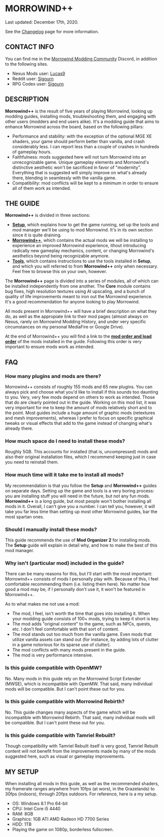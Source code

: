 # MORROWIND++

Last updated: December 17th, 2020. 

See the [Changelog](https://github.com/Sigourn/morrowind-improved/blob/master/changelog.md#morrowind-changelog) page for more information.

## CONTACT INFO

You can find me in the [Morrowind Modding Community](https://discord.me/mwmods) Discord, in addition to the following sites.

- Nexus Mods user: [Lucas9](https://www.nexusmods.com/morrowind/users/14600469)
- Reddit user: [Sigourn](https://www.reddit.com/user/Sigourn)
- RPG Codex user: [Sigourn](https://rpgcodex.net/forums/index.php?members/sigourn.21476/)

## DESCRIPTION

**Morrowind++** is the result of five years of playing Morrowind, looking up modding guides, installing mods, troubleshooting them, and engaging with other users (modders and end users alike). It's a modding guide that aims to enhance Morrowind across the board, based on the following pillars:

- Performance and stability: with the exception of the optional MGE XE shaders, your game should perform better than vanilla, and crash considerably less. I can report less than a couple of crashes in hundreds of gameplay hours.
- Faithfulness: mods suggested here will not turn Morrowind into an unrecognizable game. Unique gameplay elements and Morrowind's distinctive aesthetic won't be sacrificed in favor of "modernity". Everything that is suggested will simply improve on what's already there, blending in seamlessly with the vanilla game.
- Compatibility: mod conflicts will be kept to a minimum in order to ensure all of them work as intended.

## THE GUIDE

**Morrowind++** is divided in three sections:

- [**Setup**](https://github.com/Sigourn/morrowind-improved/blob/master/setup.md#setup), which explains how to get the game running, set up the tools and mod manager we'll be using to mod Morrowind. It's in its own section since it is quite draining.
- [**Morrowind++**](https://github.com/Sigourn/morrowind-improved/blob/master/mw++.md#morrowind), which contains the actual mods we will be installing to experience an improved Morrowind experience, ithout introducing radically new gameplay mechanics, content, or changing Morrowind's aesthetics beyond being recognizable anymore.
- [**Tools**](https://github.com/Sigourn/morrowind-improved/blob/master/mwtools.md#tools), which contains instructions to use the tools installed in **Setup**, and which you will referred to from **Morrowind++** only when necessary. Feel free to browse this on your own, however.

The **Morrowind++** page is divided into a series of modules, all of which can be installed independently from one another. The **Core** module contains bug fixes, high resolution textures using AI upscaling, and a bunch of quality of life improvements meant to iron out the Morrowind experience. It's a good recommendation for anyone looking to play Morrowind.

All mods present in Morrowind++ will have a brief description on what they do, as well as the appropiate link to their mod pages (almost always on Nexus, rarely on Morrowind Modding History, and under very specific circumstances on my personal MediaFire or Google Drive).

At the end of Morrowind++ you will find a link to the [**mod order and load order**](https://github.com/Sigourn/morrowind-improved/blob/master/mw++order.md#morrowind) of the mods installed in the guide. Following this order is very important to ensure mods work as intended.

## FAQ

### How many plugins and mods are there?

Morrowind++ consists of roughly 155 mods and 65 new plugins. You can always pick and choose what you'd like to install if this sounds too daunting to you. Very, very few mods depend on others to work as intended. Those that do are clearly pointed out in the guide. Working on this mod list, it was very important for me to keep the amount of mods relatively short and to the point. Most guides include a *huge* amount of graphic mods (retextures and mesh improvements), whereas I prefer to focus on specific graphical tweaks or visual effects that add to the game instead of changing what's already there.

### How much space do I need to install these mods?

Roughly 5GB. This accounts for installed (that is, uncompressed) mods and also their original installation files, which I recommend keeping just in case you need to reinstall them.

### How much time will it take me to install all mods?

My recommendation is that you follow the **Setup** and **Morrowind++** guides on separate days. Setting up the game and tools is a very boring process: you are installing stuff you will need in the future, but not any fun mods. **Morrowind++** is a long guide, but most people won't bother installing all mods in it. Overall, I can't give you a number. I can tell you, however, it will take you far less time than setting up most other Morrowind guides, bar the most spartan ones.

### Should I manually install these mods?

This guide recommends the use of **Mod Organizer 2** for installing mods. The **Setup** guide will explain in detail why, and how to make the best of this mod manager.

### Why isn't (particular mod) included in the guide?

There can be many reasons for this, but I'll start with the most important: Morrowind++ consists of mods I personally play with. Because of this, I feel comfortable recommending them (i.e. listing them here). No matter how good a mod may be, if I personally don't use it, it won't be featured in Morrowind++.

As to what makes me not use a mod:

- The mod, I feel, isn't worth the time that goes into installing it. When your modding guide consists of 100+ mods, trying to keep it short is key.
- The mod adds "original content" to the game, such as NPCs, quests, etc. I don't feel comfortable with that sort of content.
- The mod stands out too much from the vanilla game. Even mods that utilize vanilla assets can stand out (for instance, by adding lots of clutter in a game notorious for its sparse use of clutter).
- The mod conflicts with many mods present in the guide.
- The mod is very performance intensive.

### Is this guide compatible with OpenMW?

No. Many mods in this guide rely on the Morrowind Script Extender (MWSE), which is incompatible with OpenMW. That said, many individual mods will be compatible. But I can't point these out for you.

### Is this guide compatible with Morrowind Rebirth?

No. This guide changes many aspects of the game which will be incompatible with Morrowind Rebirth. That said, many individual mods will be compatible. But I can't point these out for you.

### Is this guide compatible with Tamriel Rebuilt?

Though compatibility with Tamriel Rebuilt itself is very good, Tamriel Rebuilt content will not benefit from the improvements made by many of the mods suggested here, such as visual or gameplay improvements.

## MY SETUP

When installing all mods in this guide, as well as the recommended shaders, my framerate ranges anywhere from 10fps (at worst, in the Grazelands) to 30fps (indoors), through 20fps outdoors. For reference, here is a my setup.

- OS: Windows 8.1 Pro 64-bit
- CPU: Intel Core i5 4440
- RAM: 8GB
- Graphics: 1GB ATI AMD Radeon HD 7700 Series
- HDD: 1TB
- Playing the game on 1080p, borderless fullscreen.
